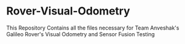 # Rover-Visual-Odometry
This Repository Contains all the files necessary for Team Anveshak's Galileo Rover's Visual Odometry and Sensor Fusion Testing
